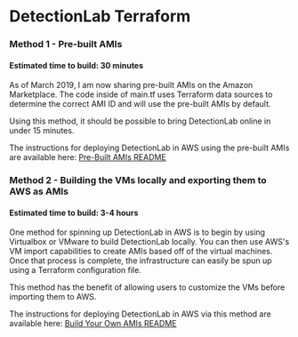 # DetectionLab Terraform

### Method 1 - Pre-built AMIs

#### Estimated time to build: 30 minutes

As of March 2019, I am now sharing pre-built AMIs on the Amazon Marketplace. The code inside of main.tf uses Terraform data sources to determine the correct AMI ID and will use the pre-built AMIs by default.

Using this method, it should be possible to bring DetectionLab online in under 15 minutes.

The instructions for deploying DetectionLab in AWS using the pre-built AMIs are available here: [Pre-Built AMIs README](./Pre-Built_AMIs.md)

### Method 2 - Building the VMs locally and exporting them to AWS as AMIs

#### Estimated time to build: 3-4 hours

One method for spinning up DetectionLab in AWS is to begin by using Virtualbox or VMware to build DetectionLab locally. You can then use AWS's VM import capabilities to create AMIs based off of the virtual machines. Once that process is complete, the infrastructure can easily be spun up using a Terraform configuration file.

This method has the benefit of allowing users to customize the VMs before importing them to AWS.

The instructions for deploying DetectionLab in AWS via this method are available here: [Build Your Own AMIs README](./VM_to_AMIs.md)

